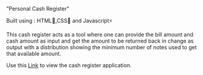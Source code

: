 "Personal Cash Register"

Built using : HTML🔧,CSS🎨 and Javascript⚡

This cash register acts as a tool where one can provide the bill amount and cash amount as input and get the amount to be returned back in change as output with a distribution showing the minimum number of notes used to get that available amount.

Use this [Link](https://cashregister-mark10.netlify.app) to view the cash register application. 